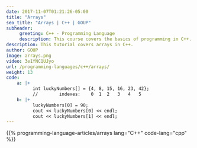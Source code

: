 ```yaml
---
date: 2017-11-07T01:21:26-05:00
title: "Arrays"
seo_title: "Arrays | C++ | GOUP"
subheader:
     greeting: C++ - Programming Language
     description: This course covers the basics of programming in C++. Work your way through the videos/articles and I'll teach you everything you need to know to start your programming journey!
description: This tutorial covers arrays in C++.
author: GOUP
image: arrays.png
video: 3e1YNCQUJyo
url: /programming-languages/c++/arrays/
weight: 13
code:
    a: |+
          int luckyNumbers[] = {4, 8, 15, 16, 23, 42};
          //        indexes:    0  1  2   3   4   5
    b: |+
          luckyNumbers[0] = 90;
          cout << luckyNumbers[0] << endl;
          cout << luckyNumbers[1] << endl;
---
```


{{% programming-language-articles/arrays lang="C++" code-lang="cpp" %}}
